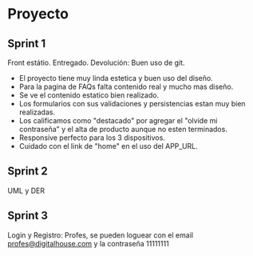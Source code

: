 # Proyecto

## Sprint 1
Front estátio. 
Entregado.
Devolución: 
Buen uso de git.
- El proyecto tiene muy linda estetica y buen uso del diseño.
- Para la pagina de FAQs falta contenido real y mucho mas diseño.
- Se ve el contenido estatico bien realizado.
- Los formularios con sus validaciones y persistencias estan muy bien realizadas.
- Los calificamos como "destacado" por agregar el "olvide mi contraseña" y el alta de producto aunque no esten terminados.
- Responsive perfecto para los 3 dispositivos.
- Cuidado con el link de "home" en el uso del APP_URL.

## Sprint 2
UML y DER

## Sprint 3
Login y Registro: Profes, se pueden loguear con el email profes@digitalhouse.com y la contraseña 11111111